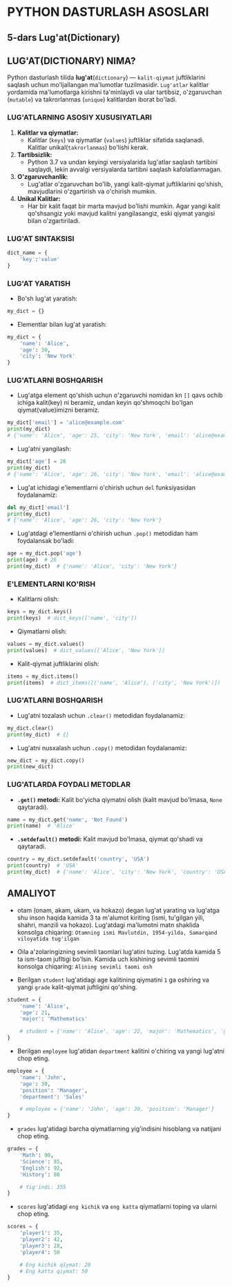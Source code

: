 # PYTHON DASTURLASH ASOSLARI

## 5-dars Lug'at(Dictionary)

## LUG'AT(DICTIONARY) NIMA?

Python dasturlash tilida **lug'at**(`dictionary`) — `kalit-qiymat` juftliklarini saqlash uchun mo'ljallangan ma'lumotlar tuzilmasidir. `Lug'atlar` kalitlar yordamida ma'lumotlarga kirishni ta'minlaydi va ular tartibsiz, o'zgaruvchan (`mutable`) va takrorlanmas (`unique`) kalitlardan iborat bo'ladi.

### LUG'ATLARNING ASOSIY XUSUSIYATLARI
1. **Kalitlar va qiymatlar:**
    - Kalitlar (`keys`) va qiymatlar (`values`) juftliklar sifatida saqlanadi. Kalitlar unikal(`takrorlanmas`) bo'lishi kerak.
2. **Tartibsizlik:**
    - Python 3.7 va undan keyingi versiyalarida lug'atlar saqlash tartibini saqlaydi, lekin avvalgi versiyalarda tartibni saqlash kafolatlanmagan.
3. **O'zgaruvchanlik:**
    - Lug'atlar o'zgaruvchan bo'lib, yangi kalit-qiymat juftliklarini qo'shish, mavjudlarini o'zgartirish va o'chirish mumkin.
4. **Unikal Kalitlar:**
    - Har bir kalit faqat bir marta mavjud bo'lishi mumkin. Agar yangi kalit qo'shsangiz yoki mavjud kalitni yangilasangiz, eski qiymat yangisi bilan o'zgartiriladi.

### LUG'AT SINTAKSISI

```python
dict_name = {
    'key':'value'
}
```

### LUG'AT YARATISH
- Bo'sh lug'at yaratish:
```python
my_dict = {}
```

- Elementlar bilan lug'at yaratish:
```python
my_dict = {
    'name': 'Alice',
    'age': 30,
    'city': 'New York'
}
```

### LUG'ATLARNI BOSHQARISH

- Lug'atga element qo'shish uchun o'zgaruvchi nomidan kn `[]` qavs ochib ichiga kalit(key) ni beramiz, undan keyin qo'shmoqchi bo'lgan qiymat(value)imizni beramiz.
```python
my_dict['email'] = 'alice@example.com'
print(my_dict)
# {'name': 'Alice', 'age': 25, 'city': 'New York', 'email': 'alice@example.com'}
```

- Lug'atni yangilash:
```python
my_dict['age'] = 26
print(my_dict)
# {'name': 'Alice', 'age': 26, 'city': 'New York', 'email': 'alice@example.com'}
```
- Lug'at ichidagi e'lementlarni o'chirish uchun `del` funksiyasidan foydalanamiz:
```python
del my_dict['email']
print(my_dict)
# {'name': 'Alice', 'age': 26, 'city': 'New York'}
```
- Lug'atdagi e'lementlarni o'chirish uchun `.pop()` metodidan ham foydalansak bo'ladi:
```python
age = my_dict.pop('age')
print(age)  # 26
print(my_dict)  # {'name': 'Alice', 'city': 'New York'}
```

### E'LEMENTLARNI KO'RISH
- Kalitlarni olish:
```python
keys = my_dict.keys()
print(keys)  # dict_keys(['name', 'city'])
```
- Qiymatlarni olish:
```python
values = my_dict.values()
print(values)  # dict_values(['Alice', 'New York'])
```
- Kalit-qiymat juftliklarini olish:
```python
items = my_dict.items()
print(items)  # dict_items([('name', 'Alice'), ('city', 'New York')])
```

### LUG'ATLARNI BOSHQARISH

- Lug'atni tozalash uchun `.clear()` metodidan foydalanamiz:
```python
my_dict.clear()
print(my_dict)  # {}
```
- Lug'atni nusxalash uchun `.copy()` metodidan foydalanamiz:
```python
new_dict = my_dict.copy()
print(new_dict)
```

### LUG'ATLARDA FOYDALI METODLAR
- **`.get()` metodi:** Kalit bo'yicha qiymatni olish (kalit mavjud bo'lmasa, `None` qaytaradi).
```python
name = my_dict.get('name', 'Not Found')
print(name)  # 'Alice'
```
- **`.setdefault()` metodi:** Kalit mavjud bo'lmasa, qiymat qo'shadi va qaytaradi.
```python
country = my_dict.setdefault('country', 'USA')
print(country)  # 'USA'
print(my_dict)  # {'name': 'Alice', 'city': 'New York', 'country': 'USA'}
```

## AMALIYOT

- otam (onam, akam, ukam, va hokazo) degan lug'at yarating va lug'atga shu inson haqida kamida 3 ta m'alumot kiriting (ismi, tu'gilgan yili, shahri, manzili va hokazo). Lug'atdagi ma'lumotni matn shaklida konsolga chiqaring: `Otamning ismi Mavlutdin, 1954-yilda, Samarqand viloyatida tug'ilgan`

- Oila a'zolaringizning sevimli taomlari lug'atini tuzing. Lug'atda kamida 5 ta ism-taom jufltigi bo'lsin. Kamida uch kishining sevimli taomini konsolga chiqaring: `Alining sevimli taomi osh`

- Berilgan `student` lug'atidagi age kalitining qiymatini `1` ga oshiring va yangi `grade` kalit-qiymat juftligini qo'shing.
```python
student = {
    'name': 'Alice',
    'age': 21,
    'major': 'Mathematics'

    # student = {'name': 'Alice', 'age': 22, 'major': 'Mathematics', 'grade': 'A'}
}
```

- Berilgan `employee` lug'atidan `department` kalitini o'chiring va yangi lug'atni chop eting.
```python
employee = {
    'name': 'John',
    'age': 30,
    'position': 'Manager',
    'department': 'Sales'

    # employee = {'name': 'John', 'age': 30, 'position': 'Manager'}
}
```

- `grades` lug'atidagi barcha qiymatlarning yig'indisini hisoblang va natijani chop eting.
```python
grades = {
    'Math': 90,
    'Science': 85,
    'English': 92,
    'History': 88

    # Yig'indi: 355
}
```

- `scores` lug'atidagi `eng kichik` va `eng katta` qiymatlarni toping va ularni chop eting.
```python
scores = {
    'player1': 35,
    'player2': 42,
    'player3': 28,
    'player4': 50

    # Eng kichik qiymat: 28
    # Eng katta qiymat: 50
}
```